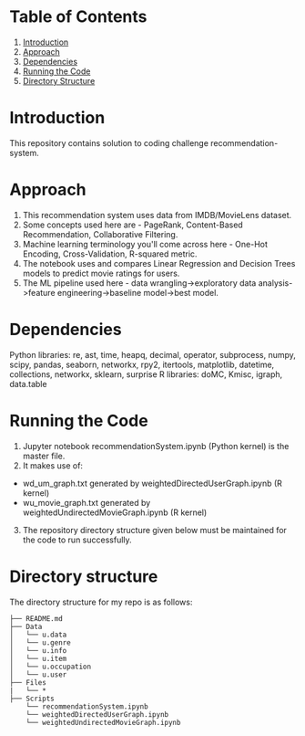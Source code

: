 # Table of Contents
1. [Introduction](README.md#introduction)
2. [Approach](README.md#approach)
3. [Dependencies](README.md#dependencies)
4. [Running the Code](README.md#running-the-code)
5. [Directory Structure](README.md#directory-structure)


# Introduction

This repository contains solution to coding challenge recommendation-system.


# Approach

1. This recommendation system uses data from IMDB/MovieLens dataset.
2. Some concepts used here are - PageRank, Content-Based Recommendation, Collaborative Filtering.
3. Machine learning terminology you'll come across here - One-Hot Encoding, Cross-Validation, R-squared metric.
4. The notebook uses and compares Linear Regression and Decision Trees models to predict movie ratings for users.
5. The ML pipeline used here - data wrangling->exploratory data analysis->feature engineering->baseline model->best model.


# Dependencies
Python libraries: re, ast, time, heapq, decimal, operator, subprocess, numpy, scipy, pandas, seaborn, networkx, rpy2, itertools, matplotlib, datetime, collections, networkx, sklearn, surprise
R libraries: doMC, Kmisc, igraph, data.table


# Running the Code
1. Jupyter notebook recommendationSystem.ipynb (Python kernel) is the master file.
2. It makes use of:
  - wd_um_graph.txt generated by weightedDirectedUserGraph.ipynb (R kernel)
  - wu_movie_graph.txt generated by weightedUndirectedMovieGraph.ipynb (R kernel)
3. The repository directory structure given below must be maintained for the code to run successfully.


# Directory structure
The directory structure for my repo is as follows:
    
    ├── README.md 
    ├── Data
    │   └── u.data
    │   └── u.genre
    │   └── u.info
    │   └── u.item
    │   └── u.occupation
    │   └── u.user
    ├── Files
    |   └── *
    ├── Scripts
        └── recommendationSystem.ipynb
        └── weightedDirectedUserGraph.ipynb
        └── weightedUndirectedMovieGraph.ipynb
